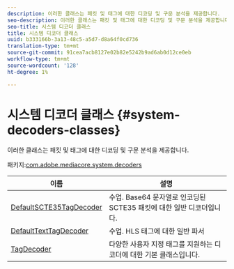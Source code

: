```yaml
---
description: 이러한 클래스는 패킷 및 태그에 대한 디코딩 및 구문 분석을 제공합니다.
seo-description: 이러한 클래스는 패킷 및 태그에 대한 디코딩 및 구문 분석을 제공합니다.
seo-title: 시스템 디코더 클래스
title: 시스템 디코더 클래스
uuid: b333166b-3a13-48c5-a5d7-d8a64f0cd736
translation-type: tm+mt
source-git-commit: 91cea7acb8127e02b82e5242b9ad6ab0d12ce0eb
workflow-type: tm+mt
source-wordcount: '128'
ht-degree: 1%

---
```



# 시스템 디코더 클래스 {#system-decoders-classes}

이러한 클래스는 패킷 및 태그에 대한 디코딩 및 구문 분석을 제공합니다.

패키지:[com.adobe.mediacore.system.decoders](https://help.adobe.com/en_US/primetime/api/psdk/asdoc-dhls_1.4/com/adobe/mediacore/system/decoders/package-detail.html)

| 이름 | 설명 |
|---|---|
| [DefaultSCTE35TagDecoder](https://help.adobe.com/en_US/primetime/api/psdk/asdoc-dhls_1.4/com/adobe/mediacore/system/decoders/DefaultSCTE35TagDecoder.html) | 수업. Base64 문자열로 인코딩된 SCTE35 패킷에 대한 일반 디코더입니다. |
| [DefaultTextTagDecoder](https://help.adobe.com/en_US/primetime/api/psdk/asdoc-dhls_1.4/com/adobe/mediacore/system/decoders/DefaultTextTagDecoder.html) | 수업. HLS 태그에 대한 일반 파서 |
| [TagDecoder](https://help.adobe.com/en_US/primetime/api/psdk/asdoc-dhls_1.4/com/adobe/mediacore/system/decoders/TagDecoder.html) | 다양한 사용자 지정 태그를 지원하는 디코더에 대한 기본 클래스입니다. |

